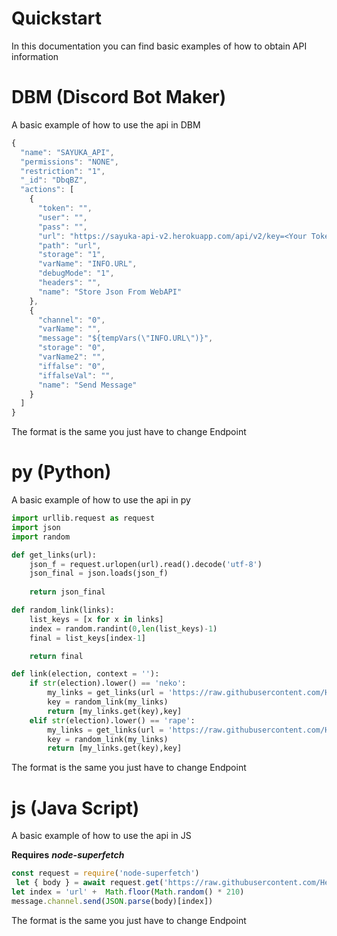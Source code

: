 # Quickstart
In this documentation you can find basic examples of how to obtain API information

# DBM (Discord Bot Maker)
A basic example of how to use the api in DBM

```js
{
  "name": "SAYUKA_API",
  "permissions": "NONE",
  "restriction": "1",
  "_id": "DbqBZ",
  "actions": [
    {
      "token": "",
      "user": "",
      "pass": "",
      "url": "https://sayuka-api-v2.herokuapp.com/api/v2/key=<Your Token>/neko",
      "path": "url",
      "storage": "1",
      "varName": "INFO.URL",
      "debugMode": "1",
      "headers": "",
      "name": "Store Json From WebAPI"
    },
    {
      "channel": "0",
      "varName": "",
      "message": "${tempVars(\"INFO.URL\")}",
      "storage": "0",
      "varName2": "",
      "iffalse": "0",
      "iffalseVal": "",
      "name": "Send Message"
    }
  ]
}
```
The format is the same you just have to change Endpoint

# py (Python)
A basic example of how to use the api in py

```py
import urllib.request as request
import json
import random

def get_links(url):
    json_f = request.urlopen(url).read().decode('utf-8')
    json_final = json.loads(json_f)
    
    return json_final

def random_link(links):
    list_keys = [x for x in links]
    index = random.randint(0,len(list_keys)-1)
    final = list_keys[index-1]

    return final

def link(election, context = ''):
    if str(election).lower() == 'neko':
        my_links = get_links(url = 'https://raw.githubusercontent.com/Hentaiartz/SayukaAPI/master/api/v2/neko.json')
        key = random_link(my_links)
        return [my_links.get(key),key]
    elif str(election).lower() == 'rape':
        my_links = get_links(url = 'https://raw.githubusercontent.com/Hentaiartz/SayukaAPI/master/api/v2/rape.json')
        key = random_link(my_links)
        return [my_links.get(key),key]
```
The format is the same you just have to change Endpoint

# js (Java Script)
A basic example of how to use the api in JS

**Requires** ***node-superfetch***

```js
const request = require('node-superfetch')
 let { body } = await request.get('https://raw.githubusercontent.com/Hentaiartz/SayukaAPI/master/api/v2/lewrd.json')
let index = 'url' +  Math.floor(Math.random() * 210) 
message.channel.send(JSON.parse(body)[index])
```
The format is the same you just have to change Endpoint

